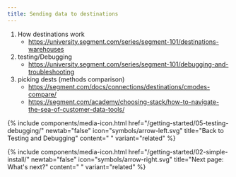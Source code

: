 ```yaml
---
title: Sending data to destinations
---
```





1. How destinations work
   - https://university.segment.com/series/segment-101/destinations-warehouses
2. testing/Debugging
   - https://university.segment.com/series/segment-101/debugging-and-troubleshooting
3. picking dests (methods comparison)
   - https://segment.com/docs/connections/destinations/cmodes-compare/
   - https://segment.com/academy/choosing-stack/how-to-navigate-the-sea-of-customer-data-tools/




<div class="double">
  {% include components/media-icon.html  href="/getting-started/05-testing-debugging/" newtab="false" icon="symbols/arrow-left.svg" title="Back to Testing and Debugging" content=" " variant="related" %}

  {% include components/media-icon.html  href="/getting-started/02-simple-install/" newtab="false" icon="symbols/arrow-right.svg" title="Next page: What's next?" content=" " variant="related" %}
</div>
